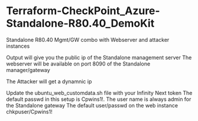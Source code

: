 # Terraform-CheckPoint_Azure-Standalone-R80.40_DemoKit
Standalone R80.40 Mgmt/GW combo with Webserver and attacker instances

Output will give you the public ip of the Standalone management server
The webserver will be available on port 8090 of the Standalone manager/gateway

The Attacker will get a dynamnic ip 

Update the ubuntu_web_customdata.sh file with your Infinity Next token
The default passwd in this setup is Cpwins1!.  The user name is always admin for the Standalone gateway
The default user/passwd on the web instance chkpuser/Cpwins1!
